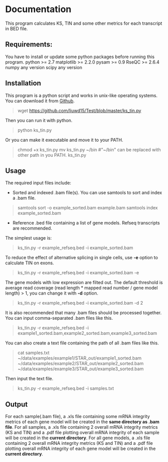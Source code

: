 ﻿# Documentation
This program calculates KS, TIN and some other metrics for each transcript in BED file.

## Requirements:
You have to install or update some python packages before running this program.
python >= 2.7
matplotlib >= 2.2.0
pysam >= 0.9
RseQC >= 2.6.4
numpy any version
scipy any version

## Installation
This program is a python script and works in unix-like operating systems.
You can download it from [Github](https://github.com/liuwd15/Test/blob/master/ks_tin.py).
> wget https://github.com/liuwd15/Test/blob/master/ks_tin.py

Then you can run it with python.
> python ks_tin.py

Or you can make it executable and move it to your PATH.
> chmod +x ks_tin.py
> mv ks_tin.py ~/bin #"~/bin" can be replaced with other path in you PATH.
> ks_tin.py

## Usage
The required input files include:

* Sorted and indexed .bam file(s). You can use samtools to sort and index a .bam file.
> samtools sort -o example_sorted.bam example.bam
> samtools index example_sorted.bam

* Reference .bed file containing a list of gene models. Refseq transcripts are recommended.

The simplest usage is:
> ks_tin.py -r example_refseq.bed -i example_sorted.bam

To reduce the effect of alternative splicing in single cells, use **-e** option to calculate TIN on exons.
> ks_tin.py -r example_refseq.bed -i example_sorted.bam -e

The gene models with low expression are filted out. The default threshold is average read coverage (read length * mapped read number / gene model length) > 1, you can change it with **-d** option.
> ks_tin.py -r example_refseq.bed -i example_sorted.bam -d 2

It is also recommended that many .bam files should be processed together.
You can input comma-separated .bam files like this.
>ks_tin.py -r example_refseq.bed -i example1_sorted.bam,example2_sorted.bam,example3_sorted.bam

You can also create a text file containing the path of all .bam files like this.
> cat samples.txt
> ~/data/examples/example1/STAR_out/example1_sorted.bam
> ~/data/examples/example2/STAR_out/example2_sorted.bam
> ~/data/examples/example3/STAR_out/example3_sorted.bam

Then input the text file.
> ks_tin.py -r example_refseq.bed -i samples.txt

## Output
For each sample(.bam file), a .xls file containing some mRNA integrity metrics of each gene model will be created in the **same directory as .bam file**.
For all samples, a .xls file containing 2 overall mRNA integrity metrics (KS and TIN) and a .pdf file plotting overall mRNA integrity of each sample will be created in the **current directory**.
For all gene models, a .xls file containing 2 overall mRNA integrity metrics (KS and TIN) and a .pdf file plotting overall mRNA integrity of each gene model will be created in the **current directory**.
